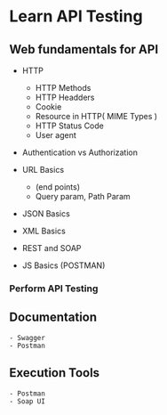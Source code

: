# Learn API Testing 

## Web fundamentals for API

- HTTP
  - HTTP Methods
  - HTTP Headders
  - Cookie
  - Resource in HTTP( MIME Types )
  - HTTP Status Code
  - User agent 
  
- Authentication vs Authorization
- URL Basics 
  - (end points)
  - Query param, Path Param

- JSON Basics
- XML Basics
- REST and SOAP
- JS Basics (POSTMAN)

### Perform API Testing
        
## Documentation
    - Swagger
    - Postman
## Execution Tools
    - Postman
    - Soap UI
    
